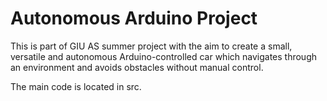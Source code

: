 # Autonomous Arduino Project
This is part of GIU AS summer project with the aim to create a small, versatile and autonomous Arduino-controlled car which navigates through an environment and avoids obstacles without manual control.

The main code is located in src.
